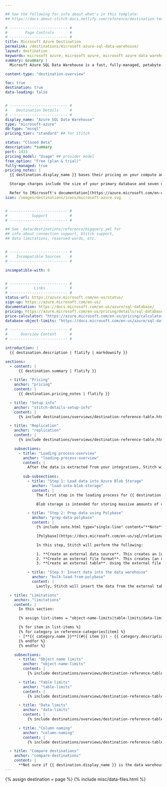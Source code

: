 ```yaml
---

## See the following for info about what's in this template:
## https://docs-about-stitch-docs.netlify.com/reference/destination-templates/destination-overview/

# -------------------------- #
#        Page Controls       #
# -------------------------- #
title: Microsoft Azure Destination
permalink: /destinations/microsoft-azure-sql-data-warehouse/
layout: destination
keywords: microsoft azure, microsoft azure, microsoft azure data warehouse, microsoft azure etl, etl to microsoft azure
summary: &summary |
  Microsft Azure SQL Data Warehouse is a fast, fully-managed, petabyte-scale data warehouse. It's ideal for batch-based data warehouse workloads, and designed with a decoupled storage and compute model that allows it to scale quickly and be maintained in a cost-effective way.

content-type: "destination-overview"

toc: true
destination: true
data-loading: false


# -------------------------- #
#    Destination Details     #
# -------------------------- #
display_name: "Azure SQL Data Warehouse"
type: "microsoft-azure"
db-type: "mssql"
pricing_tier: "standard" ## for Stitch

status: "Closed Beta"
description: *summary
port: 1433
pricing_model: "Usage" ## provider model
free_option: "Free (plan & trial)"
fully-managed: true
pricing_notes: |
  {{ destination.display_name }} bases their pricing on your compute and storage usage. Compute usage is charged using an hourly rate, meaning you'll only be billed for the hours your data warehouse is active. Compute usage is billed in one hour increments.

  Storage charges include the size of your primary database and seven days of incremental snapshots. Microsoft Azure rounds charges to the nearest terabyte (TB). For example: If the data warehouse is 1.5 TB and you have 100 GB of snapshots, your bill will be for 2 TB of data.

  Refer to [Microsoft's documentation](https://azure.microsoft.com/en-us/pricing/details/sql-data-warehouse/gen2/){:target="new"} for more info and examples.
icon: /images/destinations/icons/microsoft-azure.svg


# -------------------------- #
#           Support          #
# -------------------------- #

## See _data/destinations/reference/bigquery.yml for
## info about connection support, Stitch support,
## data limitations, reserved words, etc.


# -------------------------- #
#    Incompatible Sources    #
# -------------------------- #

incompatible-with: 0


# -------------------------- #
#            Links           #
# -------------------------- #
status-url: https://azure.microsoft.com/en-us/status/
sign-up: https://azure.microsoft.com/en-us/
documentation: https://docs.microsoft.com/en-us/azure/sql-database/
pricing: https://azure.microsoft.com/en-us/pricing/details/sql-database/managed/
price-calculator: "https://azure.microsoft.com/en-us/pricing/calculator/?service=sql-database"
database-object-limits: "https://docs.microsoft.com/en-us/azure/sql-data-warehouse/sql-data-warehouse-service-capacity-limits#database-objects"

# -------------------------- #
#      Overview Content      #
# -------------------------- #

introduction: |
  {{ destination.description | flatify | markdownify }}

sections:
  - content: |
      {{ destination.summary | flatify }}

  - title: "Pricing"
    anchor: "pricing"
    content: |
      {{ destination.pricing_notes | flatify }}

  - title: "Setup info"
    anchor: "stitch-details-setup-info"
    content: |
      {% include destinations/overviews/destination-reference-table.html list="stitch-details" %}

  - title: "Replication"
    anchor: "replication"
    content: |
      {% include destinations/overviews/destination-reference-table.html list="replication" %}

    subsections:
      - title: "Loading process overview"
        anchor: "loading-process-overview"
        content: |
          After the data is extracted from your integrations, Stitch will perform the following steps to prepare and load that data into your {{ destination.display_name }} destination.
        
        sub-subsections:
          - title: "Step 1: Load data into Azure Blob Storage"
            anchor: "load-into-blob-storage"
            content: |
              The first step in the loading process for {{ destination.display_name }} destinations is to load the extracted data into [Azure Blob Storage](https://docs.microsoft.com/en-us/azure/storage/blobs/storage-blobs-introduction){:target="new"}.

              Blob storage is intended for storing massive amounts of unstructured data. In the next step, Stitch will use Polybase to retrieve the data from Blob Storage and prepare it for loading into {{ destination.display_name }}.

          - title: "Step 2: Prep data using Polybase"
            anchor: "prep-data-polybase"
            content: |
              {% include note.html type="single-line" content="**Note**: Polybase has its own set of limitations that may make it impossible to load certain data. Refer to the [Limitations](#limitations) section for more info." %}

              [Polybase](https://docs.microsoft.com/en-us/sql/relational-databases/polybase/polybase-guide?view=sql-server-2017){:target="new"} is a Microsoft offering that integrates Microsoft SQL products with Hadoop. Polybase is needed to query data from Azure Blob Storage.

              In this step, Stitch will perform the following:

              1. **Create an external data source**. This creates an [external data source](https://docs.microsoft.com/en-us/sql/t-sql/statements/create-external-data-source-transact-sql?view=sql-server-2017){:target="new"} for the Polybase queries Stitch will run.
              2. **Create an external file format**. This creates [an object that defines the external (extracted) data](https://docs.microsoft.com/en-us/sql/t-sql/statements/create-external-file-format-transact-sql?view=sql-server-2017){:target="new"} Stitch will load. This is used in the next step to create an external table.
              3. **Create an external table**. Using the external file format, this will [create an external table](https://docs.microsoft.com/en-us/sql/t-sql/statements/create-external-table-transact-sql?view=sql-server-2017){:target="new"}. The external table is used to stage the data from Azure blob storage and load it into your {{ destination.display_name }} data warehouse.

          - title: "Step 3: Insert data into the data warehouse"
            anchor: "bulk-load-from-polybase"
            content: |
              Lastly, Stitch will insert the data from the external table in Polybase into your {{ destination.display_name }} data warehouse. 

  - title: "Limitations"
    anchor: "limitations"
    content: |
      In this section:

      {% assign list-items = "object-name-limits|table-limits|data-limits|column-naming" | split: "|" %}

      {% for item in list-items %}
      {% for category in reference-categories[item] %}
      - [**{{ category.name }}**](#{{ item }}) - {{ category.description | flatify }}
      {% endfor %}
      {% endfor %}

    subsections:
      - title: "Object name limits"
        anchor: "object-name-limits"
        content: |
          {% include destinations/overviews/destination-reference-table.html list="object-name-limits" %}

      - title: "Table limits"
        anchor: "table-limits"
        content: |
          {% include destinations/overviews/destination-reference-table.html list="table-limits" %}

      - title: "Data limits"
        anchor: "data-limits"
        content: |
          {% include destinations/overviews/destination-reference-table.html list="data-limits" %}

      - title: "Column naming"
        anchor: "column-naming"
        content: |
          {% include destinations/overviews/destination-reference-table.html list="column-naming" %}

  - title: "Compare destinations"
    anchor: "compare-destinations"
    content: |
      **Not sure if {{ destination.display_name }} is the data warehouse for you?** Check out the [Choosing a Stitch Destination]({{ link.destinations.overviews.choose-destination | prepend: site.baseurl }}) guide to compare each of Stitch's destination offerings.
---
```

{% assign destination = page %}
{% include misc/data-files.html %}